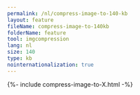 ```yaml
---
permalink: /nl/compress-image-to-140-kb
layout: feature
fileName: compress-image-to-140kb
folderName: feature
tool: imgcompression
lang: nl
size: 140
type: kb
nointernationalization: true
---
```

{%- include compress-image-to-X.html -%}       
